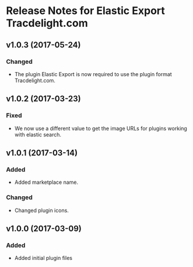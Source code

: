 # Release Notes for Elastic Export Tracdelight.com

## v1.0.3 (2017-05-24)

### Changed
- The plugin Elastic Export is now required to use the plugin format Tracdelight.com.

## v1.0.2 (2017-03-23)

### Fixed
- We now use a different value to get the image URLs for plugins working with elastic search.

## v1.0.1 (2017-03-14)

### Added
- Added marketplace name.

### Changed
- Changed plugin icons.

## v1.0.0 (2017-03-09)
 
### Added
- Added initial plugin files